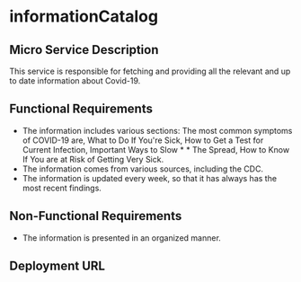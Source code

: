 # informationCatalog

## Micro Service Description
This service is responsible for fetching and providing all the relevant and up to date information about Covid-19.
## Functional Requirements
* The information includes various sections: The most common symptoms of COVID-19 are, What to Do If You're Sick, How to Get a Test for Current Infection, Important Ways to Slow * * The Spread, How to Know If You are at Risk of Getting Very Sick.
* The information comes from various sources, including the CDC.
* The information is updated every week, so that it has always has the most recent findings.

## Non-Functional Requirements
* The information is presented in an organized manner.

## Deployment URL
